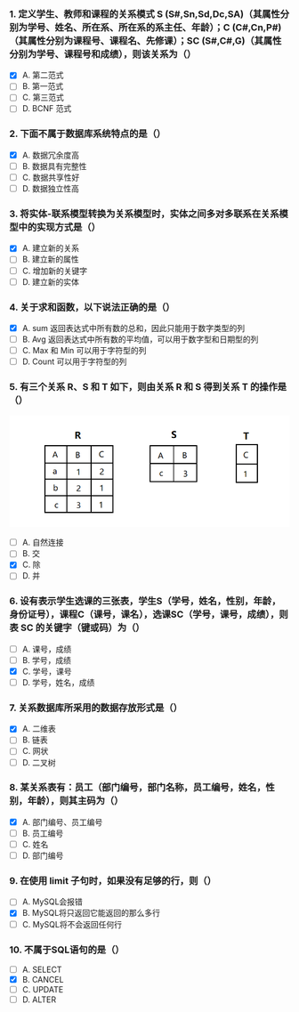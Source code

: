 ### 1. 定义学生、教师和课程的关系模式 S (S#,Sn,Sd,Dc,SA)（其属性分别为学号、姓名、所在系、所在系的系主任、年龄）；C (C#,Cn,P#)（其属性分别为课程号、课程名、先修课）；SC (S#,C#,G)（其属性分别为学号、课程号和成绩），则该关系为（）
- [x] A. 第二范式
- [ ] B. 第一范式
- [ ] C. 第三范式
- [ ] D. BCNF 范式

### 2. 下面不属于数据库系统特点的是（）
- [x] A. 数据冗余度高
- [ ] B. 数据具有完整性
- [ ] C. 数据共享性好
- [ ] D. 数据独立性高

### 3. 将实体-联系模型转换为关系模型时，实体之间多对多联系在关系模型中的实现方式是（）
- [x] A. 建立新的关系
- [ ] B. 建立新的属性
- [ ] C. 增加新的关键字
- [ ] D. 建立新的实体

### 4. 关于求和函数，以下说法正确的是（）
- [x] A. sum 返回表达式中所有数的总和，因此只能用于数字类型的列
- [ ] B. Avg 返回表达式中所有数的平均值，可以用于数字型和日期型的列
- [ ] C. Max 和 Min 可以用于字符型的列
- [ ] D. Count 可以用于字符型的列

### 5. 有三个关系 R、S 和 T 如下，则由关系 R 和 S 得到关系 T 的操作是（）
![image](https://github.com/X-Perseverance/ProblemSet/blob/master/images/day44-5.png)
- [ ] A. 自然连接
- [ ] B. 交
- [x] C. 除
- [ ] D. 并

### 6. 设有表示学生选课的三张表，学生S（学号，姓名，性别，年龄，身份证号），课程C（课号，课名），选课SC（学号，课号，成绩），则表 SC 的关键字（键或码）为（）
- [ ] A. 课号，成绩
- [ ] B. 学号，成绩
- [x] C. 学号，课号
- [ ] D. 学号，姓名，成绩

### 7. 关系数据库所采用的数据存放形式是（）
- [x] A. 二维表
- [ ] B. 链表
- [ ] C. 网状
- [ ] D. 二叉树

### 8. 某关系表有：员工（部门编号，部门名称，员工编号，姓名，性别，年龄），则其主码为（）
- [x] A. 部门编号、员工编号
- [ ] B. 员工编号
- [ ] C. 姓名
- [ ] D. 部门编号

### 9. 在使用 limit 子句时，如果没有足够的行，则（）
- [ ] A. MySQL会报错
- [x] B. MySQL将只返回它能返回的那么多行
- [ ] C. MySQL将不会返回任何行

### 10. 不属于SQL语句的是（）
- [ ] A. SELECT
- [x] B. CANCEL
- [ ] C. UPDATE
- [ ] D. ALTER
